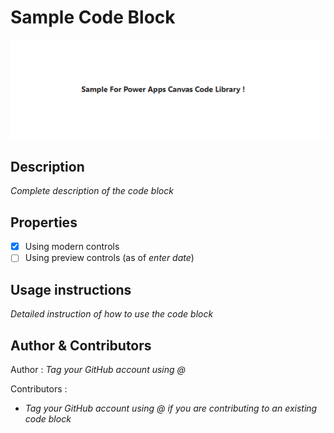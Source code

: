 # Sample Code Block
![SampleCodeBlock](/zz_SampleCodeBlock/Assets/SampleCodeBlock.png)
## Description
*Complete description of the code block*
## Properties
- [x] Using modern controls
- [ ] Using preview controls (as of *enter date*)
## Usage instructions
*Detailed instruction of how to use the code block*
## Author & Contributors
Author : *Tag your GitHub account using @*

Contributors :
- *Tag your GitHub account using @ if you are contributing to an existing code block*



